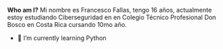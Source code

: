 
**Who am I?**
Mi nombre es Francesco Fallas, tengo 16 años, actualmente estoy estudiando Ciberseguridad en en Colegio Técnico Profesional Don Bosco en Costa Rica cursando 10mo año.

- 🌱 I’m currently learning Python
  

